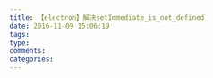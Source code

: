 ```yaml
---
title: 【electron】解决setImmediate_is_not_defined
date: 2016-11-09 15:06:19
tags:
type:
comments:
categories:
---
```

